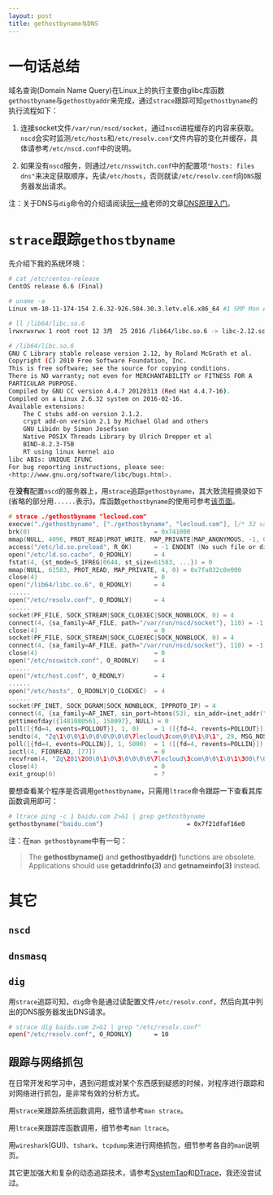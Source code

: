 ```yaml
---
layout: post
title: gethostbyname与DNS
---
```


# 一句话总结

域名查询(Domain Name Query)在Linux上的执行主要由glibc库函数`gethostbyname`与`gethostbyaddr`来完成，通过`strace`跟踪可知`gethostbyname`的执行流程如下：

1. 连接socket文件`/var/run/nscd/socket`，通过`nscd`进程缓存的内容来获取。`nscd`会实时监测`/etc/hosts`和`/etc/resolv.conf`文件内容的变化并缓存，具体请参考`/etc/nscd.conf`中的说明。
 
2. 如果没有`nscd`服务，则通过`/etc/nsswitch.conf`中的配置项`"hosts: files dns"`来决定获取顺序，先读`/etc/hosts`，否则就读`/etc/resolv.conf`向`DNS`服务器发出请求。

注：关于DNS与`dig`命令的介绍请阅读[阮一峰](http://www.ruanyifeng.com/blog/)老师的文章[DNS原理入门](http://www.ruanyifeng.com/blog/2016/06/dns.html)。

# `strace`跟踪`gethostbyname`

先介绍下我的系统环境：

```bash
# cat /etc/centos-release 
CentOS release 6.6 (Final)

# uname -a
Linux vm-10-11-174-154 2.6.32-926.504.30.3.letv.el6.x86_64 #1 SMP Mon Aug 3 16:29:31 CST 2015 x86_64 x86_64 x86_64 GNU/Linux

# ll /lib64/libc.so.6
lrwxrwxrwx 1 root root 12 3月  25 2016 /lib64/libc.so.6 -> libc-2.12.so*

# /lib64/libc.so.6 
GNU C Library stable release version 2.12, by Roland McGrath et al.
Copyright (C) 2010 Free Software Foundation, Inc.
This is free software; see the source for copying conditions.
There is NO warranty; not even for MERCHANTABILITY or FITNESS FOR A
PARTICULAR PURPOSE.
Compiled by GNU CC version 4.4.7 20120313 (Red Hat 4.4.7-16).
Compiled on a Linux 2.6.32 system on 2016-02-16.
Available extensions:
	The C stubs add-on version 2.1.2.
	crypt add-on version 2.1 by Michael Glad and others
	GNU Libidn by Simon Josefsson
	Native POSIX Threads Library by Ulrich Drepper et al
	BIND-8.2.3-T5B
	RT using linux kernel aio
libc ABIs: UNIQUE IFUNC
For bug reporting instructions, please see:
<http://www.gnu.org/software/libc/bugs.html>.
```

在**没有**配置`nscd`的服务器上，用`strace`追踪`gethostbyname`，其大致流程摘录如下(省略的部分用`......`表示)。库函数`gethostbyname`的使用可参考[该页面](https://support.sas.com/documentation/onlinedoc/sasc/doc750/html/lr2/ztbyname.htm)。

``` c
# strace ./gethostbyname "lecloud.com"
execve("./gethostbyname", ["./gethostbyname", "lecloud.com"], [/* 32 vars */]) = 0
brk(0)                                  = 0x741000
mmap(NULL, 4096, PROT_READ|PROT_WRITE, MAP_PRIVATE|MAP_ANONYMOUS, -1, 0) = 0x7fa832c1e000
access("/etc/ld.so.preload", R_OK)      = -1 ENOENT (No such file or directory)
open("/etc/ld.so.cache", O_RDONLY)      = 4
fstat(4, {st_mode=S_IFREG|0644, st_size=61583, ...}) = 0
mmap(NULL, 61583, PROT_READ, MAP_PRIVATE, 4, 0) = 0x7fa832c0e000
close(4)                                = 0
open("/lib64/libc.so.6", O_RDONLY)      = 4
......
open("/etc/resolv.conf", O_RDONLY)      = 4
......
socket(PF_FILE, SOCK_STREAM|SOCK_CLOEXEC|SOCK_NONBLOCK, 0) = 4
connect(4, {sa_family=AF_FILE, path="/var/run/nscd/socket"}, 110) = -1 ENOENT (No such file or directory)
close(4)                                = 0
socket(PF_FILE, SOCK_STREAM|SOCK_CLOEXEC|SOCK_NONBLOCK, 0) = 4
connect(4, {sa_family=AF_FILE, path="/var/run/nscd/socket"}, 110) = -1 ENOENT (No such file or directory)
close(4)                                = 0
open("/etc/nsswitch.conf", O_RDONLY)    = 4
......
open("/etc/host.conf", O_RDONLY)        = 4
......
open("/etc/hosts", O_RDONLY|O_CLOEXEC)  = 4
......
socket(PF_INET, SOCK_DGRAM|SOCK_NONBLOCK, IPPROTO_IP) = 4
connect(4, {sa_family=AF_INET, sin_port=htons(53), sin_addr=inet_addr("127.0.0.1")}, 16) = 0
gettimeofday({1481080561, 158097}, NULL) = 0
poll([{fd=4, events=POLLOUT}], 1, 0)    = 1 ([{fd=4, revents=POLLOUT}])
sendto(4, "Zq\1\0\0\1\0\0\0\0\0\0\7lecloud\3com\0\0\1\0\1", 29, MSG_NOSIGNAL, NULL, 0) = 29
poll([{fd=4, events=POLLIN}], 1, 5000)  = 1 ([{fd=4, revents=POLLIN}])
ioctl(4, FIONREAD, [77])                = 0
recvfrom(4, "Zq\201\200\0\1\0\3\0\0\0\0\7lecloud\3com\0\0\1\0\1\300\f\0"..., 1024, 0, {sa_family=AF_INET, sin_port=htons(53), sin_addr=inet_addr("127.0.0.1")}, [16]) = 77
close(4)                                = 0
exit_group(0)                           = ?
```




要想查看某个程序是否调用`gethostbyname`，只需用`ltrace`命令跟踪一下查看其库函数调用即可：

```bash
# ltrace ping -c 1 baidu.com 2>&1 | grep gethostbyname
gethostbyname("baidu.com")                       = 0x7f21dfaf16e0
```

注：在`man gethostbyname`中有一句：

> The **gethostbyname()** and **gethostbyaddr()** functions are obsolete.  Applications should use **getaddrinfo(3)** and **getnameinfo(3)** instead.

# 其它

## `nscd`

## `dnsmasq`

## `dig`
用`strace`追踪可知，`dig`命令是通过读配置文件`/etc/resolv.conf`，然后向其中列出的DNS服务器发出DNS请求。

```bash
# strace dig baidu.com 2>&1 | grep "/etc/resolv.conf"
open("/etc/resolv.conf", O_RDONLY)      = 10
```

## 跟踪与网络抓包
在日常开发和学习中，遇到问题或对某个东西感到疑惑的时候，对程序进行跟踪和对网络进行抓包，是非常有效的分析方式。

用`strace`来跟踪系统函数调用，细节请参考`man strace`。

用`ltrace`来跟踪库函数调用，细节参考`man ltrace`。

用`wireshark`(GUI)、`tshark`、`tcpdump`来进行网络抓包，细节参考各自的`man`说明页。

其它更加强大和复杂的动态追踪技术，请参考[SystemTap](https://en.wikipedia.org/wiki/SystemTap)和[DTrace](https://en.wikipedia.org/wiki/DTrace)，我还没尝试过。



